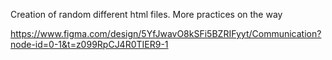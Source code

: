 Creation of random different html files. More practices on the way

https://www.figma.com/design/5YfJwavO8kSFi5BZRIFyyt/Communication?node-id=0-1&t=z099RpCJ4R0TIER9-1
